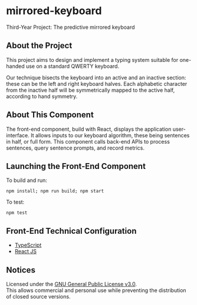 # mirrored-keyboard

Third-Year Project: The predictive mirrored keyboard

## About the Project

This project aims to design and implement a typing system suitable for one-handed use on a standard QWERTY keyboard.

Our technique bisects the keyboard into an active and an inactive section: these can be the left and right keyboard
halves. Each alphabetic character from the inactive half will be symmetrically mapped to the active half, according to
hand symmetry. 

## About This Component

The front-end component, build with React, displays the application user-interface. 
It allows inputs to our keyboard algorithm, these being sentences in half, or full form. 
This component calls back-end APIs to process sentences, query sentence prompts, and record metrics.

## Launching the Front-End Component

To build and run: <br />

```
npm install; npm run build; npm start
```

To test: <br />

```
npm test
```

## Front-End Technical Configuration

- [TypeScript](https://www.typescriptlang.org/)
- [React JS](https://reactjs.org/)

## Notices

Licensed under the [GNU General Public License v3.0](https://www.gnu.org/licenses/gpl-3.0.en.html).
<br />
This allows commercial and personal use while preventing the distribution of closed source versions.
